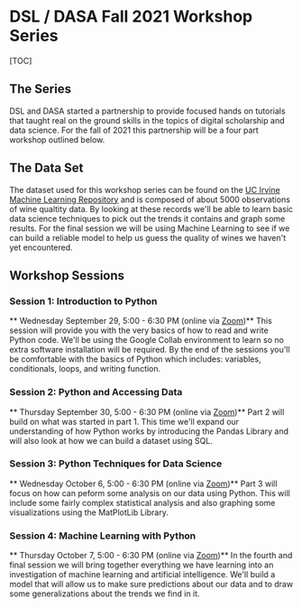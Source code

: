 # DSL / DASA Fall 2021 Workshop Series

[TOC]


## The Series

DSL and DASA started a partnership to provide focused hands on tutorials that taught real on the ground skills in the topics of digital scholarship and data science. For the fall of 2021 this partnership will be a four part workshop outlined below.


## The Data Set

The dataset used for this workshop series can be found on the [UC Irvine Machine Learning Repository](https://archive-beta.ics.uci.edu/ml/datasets/186) and is composed of about 5000 observations of wine qualtity data. By looking at these records we'll be able to learn basic data science techniques to pick out the trends it contains and graph some results. For the final session we will be using Machine Learning to see if we can build a reliable model to help us guess the quality of wines we haven't yet encountered.

## Workshop Sessions

### Session 1: Introduction to Python

** Wednesday September 29, 5:00 - 6:30 PM (online via [Zoom]())**
This session will provide you with the very basics of how to read and write Python code. We'll be using the Google Collab environment to learn so no extra software installation will be required. By the end of the sessions you'll be comfortable with the basics of Python which includes: variables, conditionals, loops, and writing function.


### Session 2: Python and Accessing Data

** Thursday September 30, 5:00 - 6:30 PM (online via [Zoom]())**
Part 2 will build on what was started in part 1. This time we'll expand our understanding of how Python works by introducing the Pandas Library and will also look at how we can build a dataset using SQL.


### Session 3: Python Techniques for Data Science

** Wednesday October 6, 5:00 - 6:30 PM (online via [Zoom]())**
Part 3 will focus on how can peform some analysis on our data using Python. This will include some fairly complex statistical analysis and also graphing some visualizations using the MatPlotLib Library.


### Session 4: Machine Learning with Python

** Thursday October 7, 5:00 - 6:30 PM (online via [Zoom]())**
In the fourth and final session we will bring together everything we have learning into an investigation of machine learning and artificial intelligence. We'll build a model that will allow us to make sure predictions about our data and to draw some generalizations about the trends we find in it.